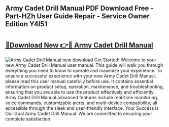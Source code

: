 ## Army Cadet Drill Manual PDF Download Free - Part-HZh User Guide Repair - Service Owner Edition Y4I51

# <h2><a href="http://bc3645.oget.top/?id=Army+Cadet+Drill+Manual">🔗Download New 👉🔴 Army Cadet Drill Manual</a></h2>

[![Army Cadet Drill Manual new download](https://i.imgur.com/5g1atiW.png)](http://bc3645.oget.top/?id=Army+Cadet+Drill+Manual)
Get Started! Welcome to your new Army Cadet Drill Manual user manual. This guide will walk you through everything you need to know to operate and maximize your experience. To ensure a successful experience with your new Army Cadet Drill Manual, please read this user manual carefully before use. It contains essential information on product setup, operation, maintenance, and troubleshooting, ensuring that you are able to use the product effectively and efficiently. Army Cadet Drill Manual advanced features include real-time monitoring, voice commands, customizable alerts, and multi-device compatibility, all accessible through the sleek and user-friendly interface. Your Success is Our Goal Army Cadet Drill Manual. We are committed to ensuring your complete satisfaction.
